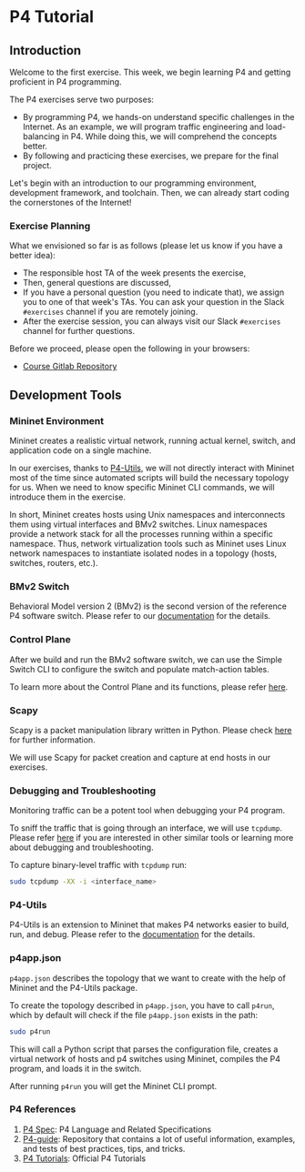 # P4 Tutorial

## Introduction

Welcome to the first exercise. This week, we begin learning P4 and getting proficient in P4 programming.

The P4 exercises serve two purposes:
* By programming P4, we hands-on understand specific challenges in the Internet. As an example, we will program traffic engineering and load-balancing in P4. While doing this, we will comprehend the concepts better.
* By following and practicing these exercises, we prepare for the final project.

Let's begin with an introduction to our programming environment, development framework, and toolchain. Then, we can already start coding the cornerstones of the Internet!

### Exercise Planning

What we envisioned so far is as follows (please let us know if you have a better idea):

* The responsible host TA of the week presents the exercise,
* Then, general questions are discussed,
* If you have a personal question (you need to indicate that), we assign you to one of that week's TAs. You can ask your question in the Slack `#exercises` channel if you are remotely joining.
* After the exercise session, you can always visit our Slack `#exercises` channel for further questions.

Before we proceed, please open the following in your browsers:

* [Course Gitlab Repository](https://gitlab.ethz.ch/nsg/public/adv-net-2022-exercises)

## Development Tools

### Mininet Environment

Mininet creates a realistic virtual network, running actual kernel, switch, and application code on a single machine.

In our exercises, thanks to [P4-Utils](#p4-utils), we will not directly interact with Mininet most of the time since automated scripts will build the necessary topology for us.
When we need to know specific Mininet CLI commands, we will introduce them in the exercise.

<!--
Nevertheless, we recommend you check [here](https://github.com/nsg-ethz/p4-learning/tree/master/documentation/mininetless); an example that shows how to run a small virtual network topology without using Mininet. The script will let you understand what Mininet does behind the curtain.-->

In short, Mininet creates hosts using Unix namespaces and interconnects them using virtual interfaces and BMv2 switches. Linux namespaces provide a network stack for all the processes running within a specific namespace. Thus, network virtualization tools such as Mininet uses Linux network namespaces to instantiate isolated nodes in a topology (hosts, switches, routers, etc.).

### BMv2 Switch

Behavioral Model version 2 (BMv2) is the second version of the reference P4 software switch. Please refer to our [documentation](https://github.com/nsg-ethz/p4-learning/wiki/BMv2-Simple-Switch) for the details.

### Control Plane

After we build and run the BMv2 software switch, we can use the Simple Switch CLI to configure the switch and populate match-action tables.

To learn more about the Control Plane and its functions, please refer [here](https://github.com/nsg-ethz/p4-learning/wiki/Control-Plane).

### Scapy

Scapy is a packet manipulation library written in Python. Please check [here](https://github.com/nsg-ethz/p4-learning/wiki/Scapy) for further information.

We will use Scapy for packet creation and capture at end hosts in our exercises.

### Debugging and Troubleshooting

Monitoring traffic can be a potent tool when debugging your P4 program.

To sniff the traffic that is going through an interface, we will use `tcpdump`. Please refer [here](https://github.com/nsg-ethz/p4-learning/wiki/Debugging-and-Troubleshooting) if you are interested in other similar tools or learning more about debugging and troubleshooting.

To capture binary-level traffic with `tcpdump` run:

```bash
sudo tcpdump -XX -i <interface_name>
```

### P4-Utils

P4-Utils is an extension to Mininet that makes P4 networks easier to build, run, and debug. Please refer to the [documentation](https://nsg-ethz.github.io/p4-utils/index.html) for the details.

### p4app.json

`p4app.json` describes the topology that we want to create with the help of Mininet and the P4-Utils package.

To create the topology described in `p4app.json`, you have to call `p4run`, which by default will check if the file `p4app.json` exists in the path:

   ```bash
   sudo p4run
   ```
This will call a Python script that parses the configuration file, creates a virtual network of hosts and p4 switches using Mininet, compiles the P4 program, and loads it in the switch.

After running `p4run` you will get the Mininet CLI prompt.

### P4 References

1. [P4 Spec](https://p4.org/specs/): P4 Language and Related Specifications
2. [P4-guide](https://github.com/jafingerhut/p4-guide): Repository that contains a lot of useful information, examples, and tests of best practices, tips, and tricks.
3. [P4 Tutorials](https://github.com/p4lang/tutorials): Official P4 Tutorials

<!--## First Week Exercises

Let's have a tour in your VMs...

Go down to your home directory:

```bash
p4@Advnet:/home$
```

Then,

```bash
p4@Advnet:/home$ cd p4/
p4@Advnet:~$ cd p4-tools/
p4@Advnet:~/p4-tools$ cd p4-learning/
p4@Advnet:~/p4-tools/p4-learning$
```

`~/p4-learning/` is our local copy of the [P4-Learning Repository](https://github.com/nsg-ethz/p4-learning).

In the `~/p4-learning/documentation/` directory, you will find the necessary documentation, and we will point to that folder in the `README` of our exercises. Please go through them later on by yourself.

In the `~/p4-learning/examples/` directory, you will find the generic examples and their solutions that we put together for hands-on P4 learning. We advise you to practice them when you have time.

In the `~/p4-learning/exercise/` directory, you will find the previous years' exercises and solutions. This serves the same purpose with the `../examples/` folder that we explained above. Other than that, this week, we will use some of the exercises in this directory for our tutorials.

As the final step, let's start the Tutorials:

#### Tutorial 1: Reflector

In this first exercise, we will program and build a P4 switch that bounces back the packets that it receives. By doing that, we will also learn to create a simple topology.

Please get into the directory as shown below:

```bash
p4@Advnet:~$ cd p4-tools/p4-learning/exercises/01-Reflector/
```

In that directory, you will find a `README` specific to that exercise. Follow the `README` to solve the exercise ([here](https://github.com/nsg-ethz/p4-learning/blob/master/exercises/01-Reflector/README.md) is the online copy).

#### Tutorial 2: Repeater

In this exercise, we will program and build a simple P4 switch that will forward packets between two hosts.

```bash
p4@Advnet:~$ cd p4-tools/p4-learning/exercises/02-Repeaters/
```

In that directory, you will find a `README` specific to that exercise. Follow the `README` to solve the exercise ([here](https://github.com/nsg-ethz/p4-learning/blob/master/exercises/02-Repeater/README.md) is the online copy).

#### Tutorial 3: L2 Basic Forwarding

In this exercise, we will implement a basic layer 2 forwarding switch. The switch will statically map MAC addresses to ports and will use this mapping for forwarding.

```bash
p4@Advnet:~$ cd p4-tools/p4-learning/exercises/03-L2_Basic_forwarding/
```

In that directory, you will find a `README` specific to that exercise. Follow the `README` to solve the exercise ([here](https://github.com/nsg-ethz/p4-learning/blob/master/exercises/03-L2_Basic_forwarding/README.md) is the online copy).

#### Tutorial 4: L2 Flooding

In the previous exercise we implemented an L2 forwarding switch that forwards packets based on the static MAC addresses. In this exercise, we will implement a switch that can also broadcast packets in case the forwarding information is unknown.

```bash
p4@Advnet:~$ cd p4-tools/p4-learning/exercises/03-L2_Flooding/
```

In that directory, you will find a `README` specific to that exercise. Follow the `README` to solve the exercise ([here](https://github.com/nsg-ethz/p4-learning/tree/master/exercises/03-L2_Flooding) is the online copy).

#### Tutorial 5: L2 learning

This is the last exercise of our Basic L2 Switch series. In this exercise, we will make the switch a bit smarter and add the capability of autonomously learning MAC addresses to port mappings.

```bash
p4@Advnet:~$ cd p4-tools/p4-learning/exercises/04-L2_Learning/
```

In that directory, you will find a `README` specific to that exercise. Follow the `README` to solve the exercise ([here](https://github.com/nsg-ethz/p4-learning/tree/master/exercises/04-L2_Learning) is the online copy).-->
